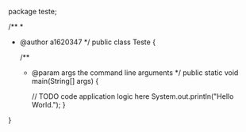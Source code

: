 package teste;

/**
 *
 * @author a1620347
 */
public class Teste {

    /**
     * @param args the command line arguments
     */
    public static void main(String[] args) {
        
        // TODO code application logic here
        System.out.println("Hello World.");
    }
    
}
